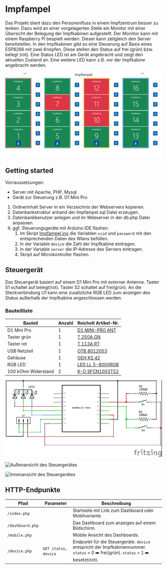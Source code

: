 # Impfampel

Das Projekt dient dazu den Personenfluss in einem Impfzentrum besser zu lenken. Dazu wird an einer vorgelagerten Stelle ein Monitor mit einer Übersicht der Belegung der Impfkabinen aufgestellt. Der Monitior kann mit einem Raspberry Pi bespielt werden. Dieser kann zeitgleich den Server bereitstellen. In den Impfkabinen gibt es eine Steuerung auf Basis eines ESP8266 mit zwei Knöpfen. Diese stellen den Status auf frei (grün) bzw. belegt (rot). Eine Status LED ist am Gerät angebracht und zeigt den aktuellen Zustand an. Eine weitere LED kann z.B. vor der Impfkabine angebracht werden.

![Screenshot der Dashboardansicht](Dashboard.png)

## Getting started

Vorraussetzungen:

 - Server mit Apache, PHP, Mysql
 - Gerät zur Steuerung z.B. D1 Mini Pro
 
1. Ordnerinhalt Server in ein Verzeichnis der Webservers kopieren.
2. Datenbankstruktur anhand der Impfampel.sql Datei erzeugen.
3. Datenbankbenutzer anlegen und im Webserver in der db.php Datei anpassen.
4. ggf. Steuerungsgeräte mit Arduino IDE flashen.
   1. Im Skript [Impfampel.ino](Impfampel.ino) die Variablen `ssid` und `password` mit den entsprechenden Daten des Wlans befüllen.
   2. In der Variable `device` die Zahl der Impfkabine eintragen.
   3. In der Variable `server` die IP-Adresse des Servers eintragen.
   4. Skript auf Microkontroller flashen.

## Steuergerät

Das Steuergerät basiert auf einem D1 Mini Pro mit externer Antenne. Taster S1 schaltet auf belegt(rot). Taster S2 schaltet auf frei(grün). An die Steckverbindung U1 kann eine zusätzliche RGB LED zum anzeigen des Status außerhalb der Impfkabine angeschlossen werden.

### Bauteilliste
Bauteil | Anzahl | Reichelt Artikel-Nr.
--- | --- | ---
D1 Mini Pro | 1 | [D1 MINI-PRO ANT](https://www.reichelt.de/d1-mini-pro-esp8266-cp2104-set-mit-antenne-d1-mini-pro-ant-p266067.html?&trstct=pos_0&nbc=1)
Taster grün | 1 | [T 250A GN](https://www.reichelt.de/miniatur-drucktaster-0-5a-24vac-1x-ein-gn-t-250a-gn-p19985.html?&trstct=pos_0&nbc=1)
Taster rot | 1 | [T 113A RT](https://www.reichelt.de/miniatur-drucktaster-0-5a-24vac-1x-ein-rt-t-113a-rt-p45166.html?&trstct=pos_0&nbc=1)
USB Netzteil | 1 | [OTB 8012053](https://www.reichelt.de/usb-ladegeraet-5-v-2500-ma-schwarz-microusb-otb-8012053-p263200.html?&trstct=pos_0&nbc=1)
Gehäuse | 1 | [GEH KS 42](https://www.reichelt.de/kleingehaeuse-72-x-50-x-42-mm-geh-ks-42-p8162.html?&trstct=pos_0&nbc=1)
RGB LED | 1 | [LED LL 5-8000RGB](https://www.reichelt.de/rgb-led-5-mm-bedrahtet-4-pin-rt-gn-bl-8000-mcd-25--led-ll-5-8000rgb-p156358.html?&trstct=pos_10&nbc=1)
100 kOhm Widerstand | 2 | [K-O SFCN1003T52](https://www.reichelt.de/widerstand-metallschicht-100-kohm-0207-0-6-w-1--k-o-sfcn1003t52-p237347.html?&trstct=pos_0&nbc=1)

![Schaltplan](Schaltplan.jpg)

![Außenansicht des Steuergerätes](Steuergerät_außen.JPG)

![Innenansicht des Steuergerätes](Steuergerät_innen.JPG)

## HTTP-Endpunkte

Pfad | Parameter | Beschreibung
--- | --- | ---
`/index.php` |  | Startseite mit Link zum Dashboard oder Mobilvariante.
`/dashboard.php` |  | Das Dashboard zum anzeigen auf einem Bildschirm.
`/mobile.php` |  | Mobile Ansicht des Dashboards.
`/device.php` | `GET status, device` | Endpunkt für die Steuergeräte. `device` entspricht der Impfkabinennummer. `status` = 0  :arrow_right: frei(grün). `status` = 1  :arrow_right: besetzt(rot).  
